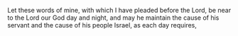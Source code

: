 Let these words of mine, with which I have pleaded before the Lord, be near to the Lord our God day and night, and may he maintain the cause of his servant and the cause of his people Israel, as each day requires,
